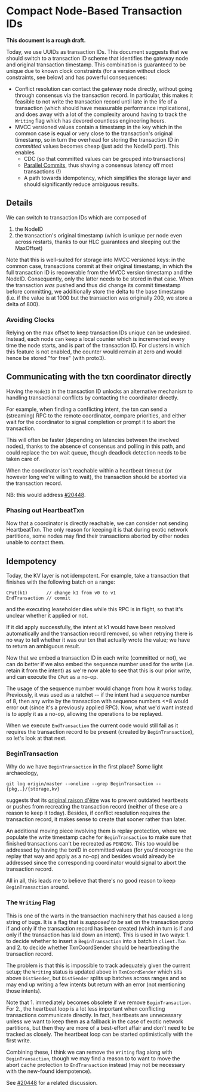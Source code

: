 # Compact Node-Based Transaction IDs

**This document is a rough draft.**

Today, we use UUIDs as transaction IDs. This document suggests that we should switch to a transaction ID scheme that identifies the gateway node and original transaction timestamp. This combination is guaranteed to be unique due to known clock constraints (for a version without clock constraints, see below) and has powerful consequences:

- Conflict resolution can contact the gateway node directly, without going through consensus via the transaction record. In particular, this makes it feasible to not write the transaction record until late in the life of a transaction (which should have measurable performance implications), and does away with a lot of the complexity around having to track the `Writing` flag which has devored countless engineering hours.
- MVCC versioned values contain a timestamp in the key which in the common case is equal or very close to the transaction's original timestamp, so in turn the overhead for storing the transaction ID in *committed* values becomes cheap (just add the NodeID part). This enables
  - CDC (so that committed values can be grouped into transactions)
  - [Parallel Commits](parallel-commit.md), thus shaving a consensus latency off most transactions (!)
  - A path towards idempotency, which simplifies the storage layer and should significantly reduce ambiguous results.

## Details

We can switch to transaction IDs which are composed of

1. the NodeID
1. the transaction's original timestamp (which is unique per node even across restarts, thanks to our HLC guarantees and sleeping out the MaxOffset)

Note that this is well-suited for storage into MVCC versioned keys: in the common case, transactions commit at their original timestamp, in which the full transaction ID is recoverable from the MVCC version timestamp and the NodeID. Consequently, only the latter needs to be stored in that case. When the transaction *was* pushed and thus did change its commit timestamp before committing, we additionally store the delta to the base timestamp (i.e. if the value is at 1000 but the transaction was originally 200, we store a delta of 800).

### Avoiding Clocks

Relying on the max offset to keep transaction IDs unique can be undesired. Instead, each node can keep a local counter which is incremented every time the node starts, and is part of the transaction ID. For clusters in which this feature is not enabled, the counter would remain at zero and would hence be stored "for free" (with proto3).

## Communicating with the txn coordinator directly

Having the `NodeID` in the transaction ID unlocks an alternative mechanism to handling transactional conflicts by contacting the coordinator directly.

For example, when finding a conflicting intent, the txn can send a (streaming) RPC to the remote coordinator, compare priorities, and either wait for the coordinator to signal completion or prompt it to abort the transaction.

This will often be faster (depending on latencies between the involved nodes), thanks to the absence of consensus and polling in this path, and could replace the txn wait queue, though deadlock detection needs to be taken care of.

When the coordinator isn't reachable within a heartbeat timeout (or however long we're willing to wait), the transaction should be aborted via the transaction record.

NB: this would address [#20448].

### Phasing out HeartbeatTxn

Now that a coordinator is directly reachable, we can consider not sending HeartbeatTxn. The only reason for keeping it is that during exotic network partitions, some nodes may find their transactions aborted by other nodes unable to contact them.

## Idempotency

Today, the KV layer is not idempotent. For example, take a transaction that finishes with the following batch on a range:

```
CPut(k1)       // change k1 from v0 to v1
EndTransaction // commit
```

and the executing leaseholder dies while this RPC is in flight, so that it's unclear whether it applied or not.

If it did apply successfully, the intent at k1 would have been resolved automatically and the transaction record removed, so when retrying there is no way to tell whether it was our txn that actually wrote the value; we have to return an ambiguous result.

Now that we embed a transaction ID in each write (committed or not), we can do better if we also embed the sequence number used for the write (i.e. retain it from the intent) as we're now able to see that this is our prior write, and can execute the `CPut` as a no-op.

The usage of the sequence number would change from how it works today. Previously, it was used as a ratchet -- if the intent had a sequence number of 8, then any write by the transaction with sequence numbers <=8 would error out (since it's a previously applied RPC). Now, what we'd want instead is to apply it as a no-op, allowing the operations to be replayed.

When we execute `EndTransaction` the current code would still fail as it requires the transaction record to be present (created by `BeginTransaction`), so let's look at that next.

### BeginTransaction

Why do we have `BeginTransaction` in the first place? Some light archaeology,

```
git log origin/master --oneline --grep BeginTransaction -- {pkg,.}/{storage,kv}
```

suggests that its [original raison d'être][#2062] was to prevent outdated heartbeats or pushes from recreating the transaction record (neither of these are a reason to keep it today). Besides, if conflict resolution requires the transaction record, it makes sense to create that sooner rather than later.

An additional moving piece involving them is replay protection, where we populate the write timestamp cache for `BeginTransaction` to make sure that finished transactions can't be recreated as `PENDING`. This too would be addressed by having the txnID in committed values (for you'd recognize the replay that way and apply as a no-op) and besides would already be addressed since the corresponding coordinator would signal to abort the transaction record.

All in all, this leads me to believe that there's no good reason to keep `BeginTransaction` around.

### The `Writing` Flag

This is one of the warts in the transaction machinery that has caused a long string of bugs. It is a flag that is *supposed to be* set on the transaction proto if and only if the transaction record has been created (which in turn is if and only if the transaction has laid down an intent). This is used in two ways: 1. to decide whether to insert a `BeginTransaction` into a batch in `client.Txn` and 2. to decide whether TxnCoordSender should be heartbeating the transaction record.

The problem is that this is impossible to track adequately given the current setup; the `Writing` status is updated above in `TxnCoordSender` which sits above `DistSender`, but `DistSender` splits up batches across ranges and so may end up writing a few intents but return with an error (not mentioning those intents).

Note that 1. immediately becomes obsolete if we remove `BeginTransaction`.
For 2., the heartbeat loop is a lot less important when conflicting transactions communicate directly. In fact, heartbeats are unnecessary unless we want to keep them as a fallback in the case of exotic network partitions, but then they are more of a best-effort affair and don't need to be tracked as closely. The heartbeat loop can be started optimistically with the first write.

Combining these, I think we can remove the `Writing` flag along with `BeginTransaction`, though we may find a reason to to want to move the abort cache protection to `EndTransaction` instead (may not be necessary with the new-found idempotence).

See [#20448] for a related discussion.

[#20448]: https://github.com/cockroachdb/cockroach/issues/20448#issuecomment-373611915
[#2062]: https://github.com/cockroachdb/cockroach/issues/2062#issuecomment-144437252
[#24134]: https://github.com/cockroachdb/cockroach/pull/24134
